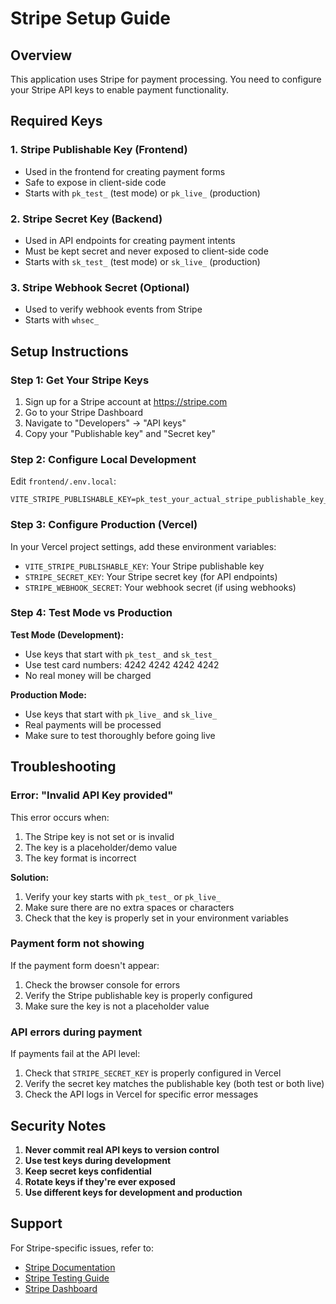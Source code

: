 # Stripe Setup Guide

## Overview
This application uses Stripe for payment processing. You need to configure your Stripe API keys to enable payment functionality.

## Required Keys

### 1. Stripe Publishable Key (Frontend)
- Used in the frontend for creating payment forms
- Safe to expose in client-side code
- Starts with `pk_test_` (test mode) or `pk_live_` (production)

### 2. Stripe Secret Key (Backend)
- Used in API endpoints for creating payment intents
- Must be kept secret and never exposed to client-side code
- Starts with `sk_test_` (test mode) or `sk_live_` (production)

### 3. Stripe Webhook Secret (Optional)
- Used to verify webhook events from Stripe
- Starts with `whsec_`

## Setup Instructions

### Step 1: Get Your Stripe Keys
1. Sign up for a Stripe account at https://stripe.com
2. Go to your Stripe Dashboard
3. Navigate to "Developers" → "API keys"
4. Copy your "Publishable key" and "Secret key"

### Step 2: Configure Local Development

Edit `frontend/.env.local`:
```env
VITE_STRIPE_PUBLISHABLE_KEY=pk_test_your_actual_stripe_publishable_key_here
```

### Step 3: Configure Production (Vercel)

In your Vercel project settings, add these environment variables:
- `VITE_STRIPE_PUBLISHABLE_KEY`: Your Stripe publishable key
- `STRIPE_SECRET_KEY`: Your Stripe secret key (for API endpoints)
- `STRIPE_WEBHOOK_SECRET`: Your webhook secret (if using webhooks)

### Step 4: Test Mode vs Production

**Test Mode (Development):**
- Use keys that start with `pk_test_` and `sk_test_`
- Use test card numbers: 4242 4242 4242 4242
- No real money will be charged

**Production Mode:**
- Use keys that start with `pk_live_` and `sk_live_`
- Real payments will be processed
- Make sure to test thoroughly before going live

## Troubleshooting

### Error: "Invalid API Key provided"
This error occurs when:
1. The Stripe key is not set or is invalid
2. The key is a placeholder/demo value
3. The key format is incorrect

**Solution:**
1. Verify your key starts with `pk_test_` or `pk_live_`
2. Make sure there are no extra spaces or characters
3. Check that the key is properly set in your environment variables

### Payment form not showing
If the payment form doesn't appear:
1. Check the browser console for errors
2. Verify the Stripe publishable key is properly configured
3. Make sure the key is not a placeholder value

### API errors during payment
If payments fail at the API level:
1. Check that `STRIPE_SECRET_KEY` is properly configured in Vercel
2. Verify the secret key matches the publishable key (both test or both live)
3. Check the API logs in Vercel for specific error messages

## Security Notes

1. **Never commit real API keys to version control**
2. **Use test keys during development**
3. **Keep secret keys confidential**
4. **Rotate keys if they're ever exposed**
5. **Use different keys for development and production**

## Support

For Stripe-specific issues, refer to:
- [Stripe Documentation](https://stripe.com/docs)
- [Stripe Testing Guide](https://stripe.com/docs/testing)
- [Stripe Dashboard](https://dashboard.stripe.com)
